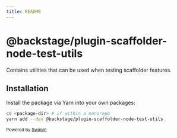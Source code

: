 ```yaml
---
title: README
---
```

# @backstage/plugin-scaffolder-node-test-utils

Contains utilities that can be used when testing scaffolder features.

## Installation

Install the package via Yarn into your own packages:

```sh
cd <package-dir> # if within a monorepo
yarn add --dev @backstage/plugin-scaffolder-node-test-utils
```

<SwmMeta version="3.0.0"><sup>Powered by [Swimm](https://app.swimm.io/)</sup></SwmMeta>
